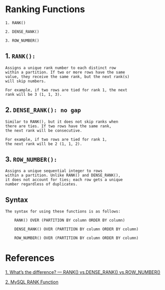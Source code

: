 # Ranking Functions

	1. RANK()
	
	2. DENSE_RANK()
	
	3. ROW_NUMBER()

## 1. `RANK():`

	Assigns a unique rank number to each distinct row 
	within a partition. If two or more rows have the same 
	value, they receive the same rank, but the next rank(s) 
	will skip numbers.

	For example, if two rows are tied for rank 1, the next 
	rank will be 3 (1, 1, 3).

## 2. `DENSE_RANK(): no gap`

	Similar to RANK(), but it does not skip ranks when 
	there are ties. If two rows have the same rank, 
	the next rank will be consecutive.

	For example, if two rows are tied for rank 1, 
	the next rank will be 2 (1, 1, 2).

## 3. `ROW_NUMBER():`

	Assigns a unique sequential integer to rows 
	within a partition. Unlike RANK() and DENSE_RANK(), 
	it does not account for ties; each row gets a unique 
	number regardless of duplicates.

## Syntax

	The syntax for using these functions is as follows:

		RANK() OVER (PARTITION BY column ORDER BY column)
		
		DENSE_RANK() OVER (PARTITION BY column ORDER BY column)
		
		ROW_NUMBER() OVER (PARTITION BY column ORDER BY column)



# References

[1. What’s the difference? — RANK() vs.DENSE_RANK() vs.ROW_NUMBER()](https://medium.com/@LoriLu/whats-the-difference-rank-vs-dense-rank-vs-row-number-3aca5ecfb928)

[2. MySQL RANK Function](https://www.mysqltutorial.org/mysql-window-functions/mysql-rank-function)